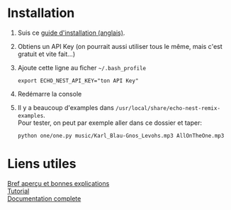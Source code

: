 # Installation

1. Suis ce [guide d'installation (anglais)](http://echonest.github.io/remix/installsource.html).

2. Obtiens un API Key (on pourrait aussi utiliser tous le même, mais c'est gratuit et vite fait...)

3. Ajoute cette ligne au ficher `~/.bash_profile`
   ```
   export ECHO_NEST_API_KEY="ton API Key"
   ```

4. Redémarre la console

5. Il y a beaucoup d'examples dans `/usr/local/share/echo-nest-remix-examples`.  
   Pour tester, on peut par exemple aller dans ce dossier et taper:
   ```
   python one/one.py music/Karl_Blau-Gnos_Levohs.mp3 AllOnTheOne.mp3
   ```

# Liens utiles
[Bref aperçu et bonnes explications](https://atl.me/overview)  
[Tutorial](http://echonest.github.io/remix/tutorial.html)  
[Documentation complete](http://echonest.github.io/remix/apidocs/)